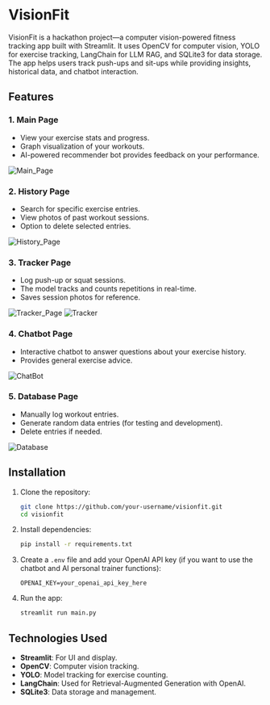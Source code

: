 # VisionFit

VisionFit is a hackathon project—a computer vision-powered fitness tracking app built with Streamlit. It uses OpenCV for computer vision, YOLO for exercise tracking, LangChain for LLM RAG, and SQLite3 for data storage. The app helps users track push-ups and sit-ups while providing insights, historical data, and chatbot interaction.

## Features

### 1. **Main Page**
   - View your exercise stats and progress.
   - Graph visualization of your workouts.
   - AI-powered recommender bot provides feedback on your performance.

   ![Main_Page](Images/mainpage.png)

### 2. **History Page**
   - Search for specific exercise entries.
   - View photos of past workout sessions.
   - Option to delete selected entries.

   ![History_Page](Images/historypage.png)

### 3. **Tracker Page**
   - Log push-up or squat sessions.
   - The model tracks and counts repetitions in real-time.
   - Saves session photos for reference.

   ![Tracker_Page](Images/trackerpage.png)
   ![Tracker](Images/tracker.png)

### 4. **Chatbot Page**
   - Interactive chatbot to answer questions about your exercise history.
   - Provides general exercise advice.

   ![ChatBot](Images/chatbot.png)

### 5. **Database Page**
   - Manually log workout entries.
   - Generate random data entries (for testing and development).
   - Delete entries if needed.

   ![Database](Images/database.png)

## Installation

1. Clone the repository:
   ```bash
   git clone https://github.com/your-username/visionfit.git
   cd visionfit
   ```

2. Install dependencies:
   ```bash
   pip install -r requirements.txt
   ```

3. Create a `.env` file and add your OpenAI API key (if you want to use the chatbot and AI personal trainer functions):
   ```
   OPENAI_KEY=your_openai_api_key_here
   ```

4. Run the app:
   ```bash
   streamlit run main.py
   ```

## Technologies Used
- **Streamlit**: For UI and display.
- **OpenCV**: Computer vision tracking.
- **YOLO**: Model tracking for exercise counting.
- **LangChain**: Used for Retrieval-Augmented Generation with OpenAI.
- **SQLite3**: Data storage and management.

